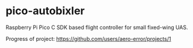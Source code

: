 # pico-autobixler

Raspberry Pi Pico C SDK based flight controller for small fixed-wing UAS.

Progress of project: https://github.com/users/aero-error/projects/1
